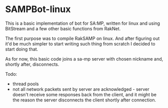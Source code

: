 # SAMPBot-linux

This is a basic implementation of bot for SA:MP, written for linux and using BitStream and a few other basic functions from RakNet.

The first purpose was to compile RakSAMP on linux. And after figuring out it'd be much simpler to start writing such thing from scratch I decided to start doing that.

As for now, this basic code joins a sa-mp server with chosen nickname and, shortly after, disconnects.

Todo:
  - thread pools
  - not all network packets sent by server are acknowledged - server doesn't receive some responses back from the client, and it might be the reason the server disconnects the client shortly after connection.

